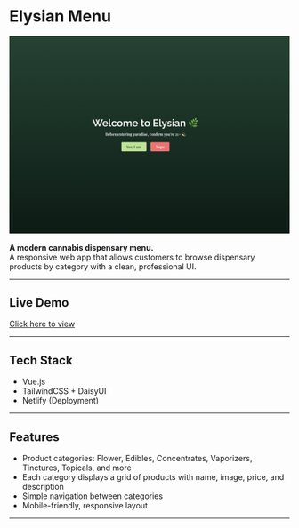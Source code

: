# Elysian Menu  
 
![Elysian Menu Screenshot](img/screenshot.png)  


**A modern cannabis dispensary menu.**  
A responsive web app that allows customers to browse dispensary products by category with a clean, professional UI.  

---

## Live Demo  
[Click here to view](https://elysian-menu-fkho.vercel.app/)  

---

## Tech Stack  
- Vue.js  
- TailwindCSS + DaisyUI  
- Netlify (Deployment)  

---

## Features  
- Product categories: Flower, Edibles, Concentrates, Vaporizers, Tinctures, Topicals, and more  
- Each category displays a grid of products with name, image, price, and description  
- Simple navigation between categories  
- Mobile-friendly, responsive layout  

---
